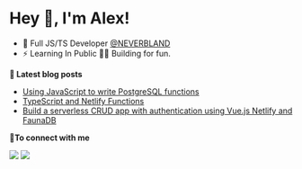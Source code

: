 # Hey 👋, I'm Alex!

- 💬 Full JS/TS Developer [@NEVERBLAND](https://neverbland.com/)
- ⚡ Learning In Public 👨‍💻 Building for fun.

<b>📕 Latest blog posts</b>

<!-- BLOG-POST-LIST:START -->
- [Using JavaScript to write PostgreSQL functions](https://bit.ly/2JPzHha)
- [TypeScript and Netlify Functions](https://dev.to/chiubaca/typescript-and-netlify-functions-37b8)
- [Build a serverless CRUD app with authentication using Vue.js Netlify and FaunaDB](https://dev.to/chiubaca/build-a-serverless-crud-app-using-vue-js-netlify-and-faunadb-5dno)
<!-- BLOG-POST-LIST:END -->

<b> 🤝To connect with me</b>
<p align = "center">

[<img src="https://img.shields.io/badge/twitter-%231DA1F2.svg?&style=for-the-badge&logo=twitter&logoColor=white&color=black" />](https://twitter.com/chiubaca) 
[<img src="https://img.shields.io/badge/dev.to-%2312100E.svg?&style=for-the-badge&logo=dev&logoColor=white&color=black" />](https://dev.to/chiubaca)

</p>
